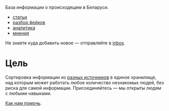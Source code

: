 База информации о происходящем в Беларуси.

- [статьи](./articles)
- [разбор фейков](./fakes)
- [аналитика](./analytics)
- [мнения](./opinions)

Не знаете куда добавить новое — отправляйте в [inbox](./inbox).

# Цель

Сортировка информации из [разных источников](./sources) в единое хранилище, над которым может работать любое количество незнакомых людей, без риска для самой информации. Присоединяйтесь — мы открыты людям с любыми навыками. 

[Как нам помочь](https://github.com/free-belarus/contribute).
